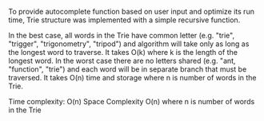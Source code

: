 To provide autocomplete function based on user input and optimize its run time,
Trie structure was implemented with a simple recursive function. 

In the best case, all words in the Trie have common letter (e.g. "trie", "trigger", "trigonometry", "tripod") and algorithm will take only as long as the longest word to traverse. It takes O(k) where k is the length of the longest word.
In the worst case there are no letters shared (e.g. "ant, "function", "trie") and each word will be in separate branch that must be traversed. It takes O(n) time and storage where n is number of words in the Trie.

Time complexity: O(n) 
Space Complexity O(n)
where n is number of words in the Trie